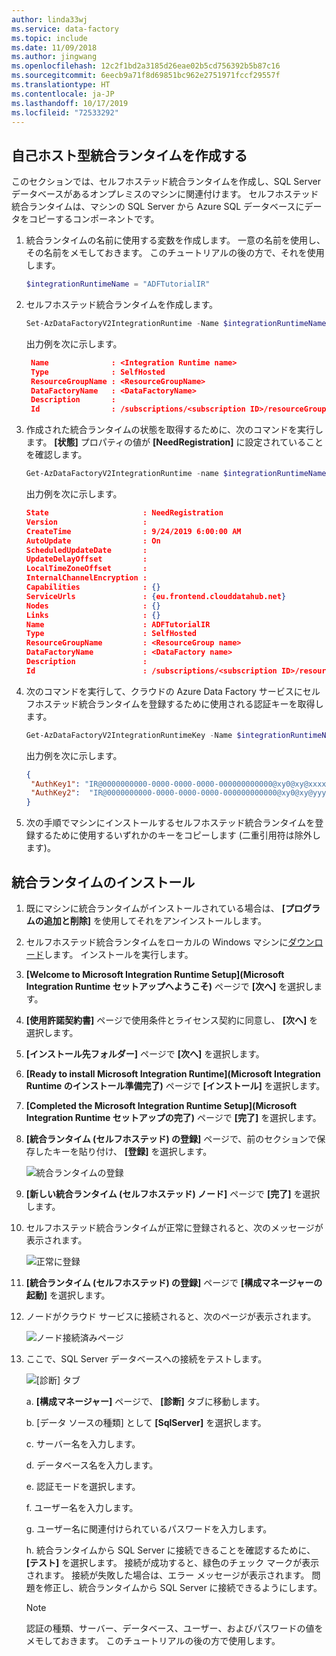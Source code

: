 ```yaml
---
author: linda33wj
ms.service: data-factory
ms.topic: include
ms.date: 11/09/2018
ms.author: jingwang
ms.openlocfilehash: 12c2f1bd2a3185d26eae02b5cd756392b5b87c16
ms.sourcegitcommit: 6eecb9a71f8d69851bc962e2751971fccf29557f
ms.translationtype: HT
ms.contentlocale: ja-JP
ms.lasthandoff: 10/17/2019
ms.locfileid: "72533292"
---
```

## <a name="create-a-self-hosted-integration-runtime"></a>自己ホスト型統合ランタイムを作成する

このセクションでは、セルフホステッド統合ランタイムを作成し、SQL Server データベースがあるオンプレミスのマシンに関連付けます。 セルフホステッド統合ランタイムは、マシンの SQL Server から Azure SQL データベースにデータをコピーするコンポーネントです。 

1. 統合ランタイムの名前に使用する変数を作成します。 一意の名前を使用し、その名前をメモしておきます。 このチュートリアルの後の方で、それを使用します。 

    ```powershell
   $integrationRuntimeName = "ADFTutorialIR"
    ```
2. セルフホステッド統合ランタイムを作成します。 

   ```powershell
   Set-AzDataFactoryV2IntegrationRuntime -Name $integrationRuntimeName -Type SelfHosted -DataFactoryName $dataFactoryName -ResourceGroupName $resourceGroupName
   ```

   出力例を次に示します。

   ```json
    Name              : <Integration Runtime name>
    Type              : SelfHosted
    ResourceGroupName : <ResourceGroupName>
    DataFactoryName   : <DataFactoryName>
    Description       : 
    Id                : /subscriptions/<subscription ID>/resourceGroups/<ResourceGroupName>/providers/Microsoft.DataFactory/factories/<DataFactoryName>/integrationruntimes/ADFTutorialIR
    ```
  
3. 作成された統合ランタイムの状態を取得するために、次のコマンドを実行します。 **[状態]** プロパティの値が **[NeedRegistration]** に設定されていることを確認します。 

   ```powershell
   Get-AzDataFactoryV2IntegrationRuntime -name $integrationRuntimeName -ResourceGroupName $resourceGroupName -DataFactoryName $dataFactoryName -Status
   ```

   出力例を次に示します。

   ```json  
   State                     : NeedRegistration
   Version                   : 
   CreateTime                : 9/24/2019 6:00:00 AM
   AutoUpdate                : On
   ScheduledUpdateDate       : 
   UpdateDelayOffset         : 
   LocalTimeZoneOffset       : 
   InternalChannelEncryption : 
   Capabilities              : {}
   ServiceUrls               : {eu.frontend.clouddatahub.net}
   Nodes                     : {}
   Links                     : {}
   Name                      : ADFTutorialIR
   Type                      : SelfHosted
   ResourceGroupName         : <ResourceGroup name>
   DataFactoryName           : <DataFactory name>
   Description               : 
   Id                        : /subscriptions/<subscription ID>/resourceGroups/<ResourceGroup name>/providers/Microsoft.DataFactory/factories/<DataFactory name>/integrationruntimes/<Integration Runtime name>
   ```

4. 次のコマンドを実行して、クラウドの Azure Data Factory サービスにセルフホステッド統合ランタイムを登録するために使用される認証キーを取得します。 

   ```powershell
   Get-AzDataFactoryV2IntegrationRuntimeKey -Name $integrationRuntimeName -DataFactoryName $dataFactoryName -ResourceGroupName $resourceGroupName | ConvertTo-Json
   ```

   出力例を次に示します。

   ```json
   {
    "AuthKey1": "IR@0000000000-0000-0000-0000-000000000000@xy0@xy@xxxxxxxxxxxxxxxxxxxxxxxxxxxxxxxxxxxxxxxx=",
    "AuthKey2":  "IR@0000000000-0000-0000-0000-000000000000@xy0@xy@yyyyyyyyyyyyyyyyyyyyyyyyyyyyyyyyyyyyyyyy="
   }
   ```    

5. 次の手順でマシンにインストールするセルフホステッド統合ランタイムを登録するために使用するいずれかのキーをコピーします (二重引用符は除外します)。  

## <a name="install-the-integration-runtime"></a>統合ランタイムのインストール
1. 既にマシンに統合ランタイムがインストールされている場合は、 **[プログラムの追加と削除]** を使用してそれをアンインストールします。 

2. セルフホステッド統合ランタイムをローカルの Windows マシンに[ダウンロード](https://www.microsoft.com/download/details.aspx?id=39717)します。 インストールを実行します。

3. **[Welcome to Microsoft Integration Runtime Setup]\(Microsoft Integration Runtime セットアップへようこそ\)** ページで **[次へ]** を選択します。

4. **[使用許諾契約書]** ページで使用条件とライセンス契約に同意し、 **[次へ]** を選択します。

5. **[インストール先フォルダー]** ページで **[次へ]** を選択します。

6. **[Ready to install Microsoft Integration Runtime]\(Microsoft Integration Runtime のインストール準備完了\)** ページで **[インストール]** を選択します。

7. **[Completed the Microsoft Integration Runtime Setup]\(Microsoft Integration Runtime セットアップの完了\)** ページで **[完了]** を選択します。

8. **[統合ランタイム (セルフホステッド) の登録]** ページで、前のセクションで保存したキーを貼り付け、 **[登録]** を選択します。 

    ![統合ランタイムの登録](media/data-factory-create-install-integration-runtime/register-integration-runtime.png)

9. **[新しい統合ランタイム (セルフホステッド) ノード]** ページで **[完了]** を選択します。 

10. セルフホステッド統合ランタイムが正常に登録されると、次のメッセージが表示されます。

    ![正常に登録](media/data-factory-create-install-integration-runtime/registered-successfully.png)

14. **[統合ランタイム (セルフホステッド) の登録]** ページで **[構成マネージャーの起動]** を選択します。

15. ノードがクラウド サービスに接続されると、次のページが表示されます。

    ![ノード接続済みページ](media/data-factory-create-install-integration-runtime/node-is-connected.png)

16. ここで、SQL Server データベースへの接続をテストします。

    ![[診断] タブ](media/data-factory-create-install-integration-runtime/config-manager-diagnostics-tab.png)   

    a. **[構成マネージャー]** ページで、 **[診断]** タブに移動します。

    b. [データ ソースの種類] として **[SqlServer]** を選択します。

    c. サーバー名を入力します。

    d. データベース名を入力します。

    e. 認証モードを選択します。

    f. ユーザー名を入力します。

    g. ユーザー名に関連付けられているパスワードを入力します。

    h. 統合ランタイムから SQL Server に接続できることを確認するために、 **[テスト]** を選択します。 接続が成功すると、緑色のチェック マークが表示されます。 接続が失敗した場合は、エラー メッセージが表示されます。 問題を修正し、統合ランタイムから SQL Server に接続できるようにします。    

    > [!NOTE]
    > 認証の種類、サーバー、データベース、ユーザー、およびパスワードの値をメモしておきます。 このチュートリアルの後の方で使用します。 
    
